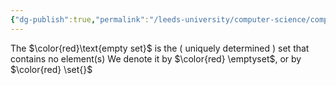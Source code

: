 ```yaml
---
{"dg-publish":true,"permalink":"/leeds-university/computer-science/compulsory-modules/fundamental-math-concepts/5-set-theory/definitions/definition-5-3-empty-set/","tags":["Definition"]}
---
```


The $\color{red}\text{empty set}$ is the ( uniquely determined ) set that contains no element(s)
We denote it by $\color{red} \emptyset$, or by $\color{red} \set{}$
